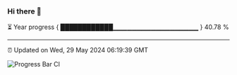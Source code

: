 ### Hi there 👋

⏳ Year progress { ████████████▁▁▁▁▁▁▁▁▁▁▁▁▁▁▁▁▁▁ } 40.78 %

---

⏰ Updated on Wed, 29 May 2024 06:19:39 GMT

![Progress Bar CI](https://github.com/liununu/liununu/workflows/Progress%20Bar%20CI/badge.svg)
